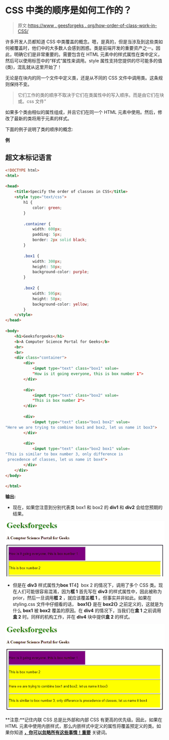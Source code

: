 # CSS 中类的顺序是如何工作的？

> 原文:[https://www . geesforgeks . org/how-order-of-class-work-in-CSS/](https://www.geeksforgeeks.org/how-order-of-classes-work-in-css/)

许多开发人员都知道 CSS 中类覆盖的概念。嗯，是真的，但是当涉及到这些类如何被覆盖时，他们中的大多数人会感到困惑。类是前端开发的重要资产之一。因此，明确它们是非常重要的。需要包含在 HTML 元素中的样式属性在类中定义，然后可以使用标签中的“样式”属性来调用。style 属性支持您提供的尽可能多的值(类)，混乱就从这里开始了！

无论是在块内的同一个文件中定义类，还是从不同的 CSS 文件中调用类。这条规则保持不变。

> 它们工作的类的顺序不取决于它们在类属性中的写入顺序。而是由它们在块或。css 文件"

如果多个类由相似的属性组成，并且它们在同一个 HTML 元素中使用。然后，修改了最新的类将用于元素的样式。

下面的例子说明了类的顺序的概念:

**例**

## 超文本标记语言

```html
<!DOCTYPE html>
<html>

<head>
    <title>Specify the order of classes in CSS</title>
    <style type="text/css">
        h1 {
            color: green;
        }

        .container {
            width: 600px;
            padding: 5px;
            border: 2px solid black;
        }

        .box1 {
            width: 300px;
            height: 50px;
            background-color: purple;
        }

        .box2 {
            width: 595px;
            height: 50px;
            background-color: yellow;
        }
    </style>
</head>

<body>
    <h1>Geeksforgeeks</h1>
    <b>A Computer Science Portal for Geeks</b>
    <br>
    <br>
    <div class="container">
        <div>
            <input type="text" class="box1" value=
            "How is it going everyone, this is box number 1">
        </div>

        <div>
            <input type="text" class="box2" value=
            "This is box number 2">
        </div>

        <div>
            <input type="text" class="box1 box2" value=
"Here we are trying to combine box1 and box2, let us name it box3">
        </div>

        <div>
            <input type="text" class="box2 box1" value=
"This is similar to box number 3, only difference is
 precedence of classes, let us name it box4">
        </div>
    </div>
</body>

</html>
```

**输出:**

*   现在，如果您注意到分别代表类 box1 和 box2 的 **div1** 和 **div2** 会给您预期的结果。

![](img/e7164307afc1a0150ca89701bc083742.png)

*   但是在 **div3** 样式属性为**box 1**T4】box 2 的情况下，调用了多个 CSS 类。现在人们可能很容易混淆，因为**框 1** 首先写在 **div3** 的样式属性中，因此被称为 prior，然后一旦调用**框 2** ，就应该覆盖**框 1** 。但事实并非如此。如果在 styling.css 文件中仔细看的话， **box1{}** 是在 **box2{}** 之前定义的，这就是为什么 **box1** 被 **box2** 覆盖的原因。在 **div4** 的情况下，当我们在**盒 1** 之前调用**盒 2** 时。同样的机构工作，并在 **div4** 块中提供**盒 2** 的样式。

![](img/2de925410827d180d8656cc8b811b19b.png)

**注意:**记住内联 CSS 总是比外部和内部 CSS 有更高的优先级。因此，如果在 HTML 元素中使用内嵌样式，那么内嵌样式中定义的属性将覆盖预定义的类。如果你知道 [**，你可以忽略所有这些事情！重要**](http://!important) 关键词。